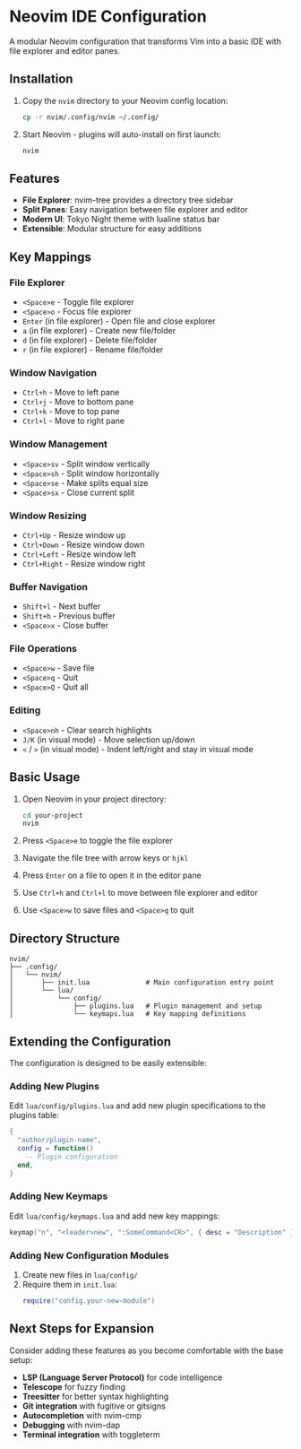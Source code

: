 # Neovim IDE Configuration

A modular Neovim configuration that transforms Vim into a basic IDE with file explorer and editor panes.

## Installation

1. Copy the `nvim` directory to your Neovim config location:
   ```bash
   cp -r nvim/.config/nvim ~/.config/
   ```

2. Start Neovim - plugins will auto-install on first launch:
   ```bash
   nvim
   ```

## Features

- **File Explorer**: nvim-tree provides a directory tree sidebar
- **Split Panes**: Easy navigation between file explorer and editor
- **Modern UI**: Tokyo Night theme with lualine status bar
- **Extensible**: Modular structure for easy additions

## Key Mappings

### File Explorer
- `<Space>e` - Toggle file explorer
- `<Space>o` - Focus file explorer
- `Enter` (in file explorer) - Open file and close explorer
- `a` (in file explorer) - Create new file/folder
- `d` (in file explorer) - Delete file/folder
- `r` (in file explorer) - Rename file/folder

### Window Navigation
- `Ctrl+h` - Move to left pane
- `Ctrl+j` - Move to bottom pane
- `Ctrl+k` - Move to top pane
- `Ctrl+l` - Move to right pane

### Window Management
- `<Space>sv` - Split window vertically
- `<Space>sh` - Split window horizontally
- `<Space>se` - Make splits equal size
- `<Space>sx` - Close current split

### Window Resizing
- `Ctrl+Up` - Resize window up
- `Ctrl+Down` - Resize window down
- `Ctrl+Left` - Resize window left
- `Ctrl+Right` - Resize window right

### Buffer Navigation
- `Shift+l` - Next buffer
- `Shift+h` - Previous buffer
- `<Space>x` - Close buffer

### File Operations
- `<Space>w` - Save file
- `<Space>q` - Quit
- `<Space>Q` - Quit all

### Editing
- `<Space>nh` - Clear search highlights
- `J/K` (in visual mode) - Move selection up/down
- `<` / `>`  (in visual mode) - Indent left/right and stay in visual mode

## Basic Usage

1. Open Neovim in your project directory:
   ```bash
   cd your-project
   nvim
   ```

2. Press `<Space>e` to toggle the file explorer

3. Navigate the file tree with arrow keys or `hjkl`

4. Press `Enter` on a file to open it in the editor pane

5. Use `Ctrl+h` and `Ctrl+l` to move between file explorer and editor

6. Use `<Space>w` to save files and `<Space>q` to quit

## Directory Structure

```
nvim/
├── .config/
│   └── nvim/
│       ├── init.lua              # Main configuration entry point
│       └── lua/
│           └── config/
│               ├── plugins.lua   # Plugin management and setup
│               └── keymaps.lua   # Key mapping definitions
```

## Extending the Configuration

The configuration is designed to be easily extensible:

### Adding New Plugins

Edit `lua/config/plugins.lua` and add new plugin specifications to the plugins table:

```lua
{
  "author/plugin-name",
  config = function()
    -- Plugin configuration
  end,
}
```

### Adding New Keymaps

Edit `lua/config/keymaps.lua` and add new key mappings:

```lua
keymap("n", "<leader>new", ":SomeCommand<CR>", { desc = "Description" })
```

### Adding New Configuration Modules

1. Create new files in `lua/config/`
2. Require them in `init.lua`:
   ```lua
   require("config.your-new-module")
   ```

## Next Steps for Expansion

Consider adding these features as you become comfortable with the base setup:

- **LSP (Language Server Protocol)** for code intelligence
- **Telescope** for fuzzy finding
- **Treesitter** for better syntax highlighting
- **Git integration** with fugitive or gitsigns
- **Autocompletion** with nvim-cmp
- **Debugging** with nvim-dap
- **Terminal integration** with toggleterm
